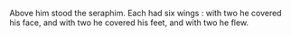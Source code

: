 Above him stood the seraphim. Each had six wings : with two he covered his face, and with two he covered his feet, and with two he flew.
